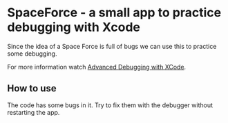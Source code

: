 # SpaceForce - a small app to practice debugging with Xcode

Since the idea of a Space Force is full of bugs we can use this to practice some debugging.

For more information watch [Advanced Debugging with XCode](https://developer.apple.com/videos/play/wwdc2018/412/).

## How to use

The code has some bugs in it. Try to fix them with the debugger without restarting the app.